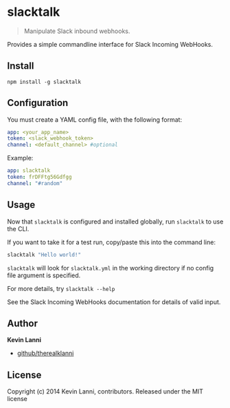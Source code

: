 # slacktalk

> Manipulate Slack inbound webhooks.

Provides a simple commandline interface for Slack Incoming WebHooks.

## Install
`npm install -g slacktalk`

## Configuration
You must create a YAML config file, with the following format:

```yaml
app: <your_app_name>
token: <slack_webhook_token>
channel: <default_channel> #optional
```

Example:

```yaml
app: slacktalk
token: frDFFtg56Gdfgg
channel: "#random"
```

## Usage
Now that `slacktalk` is configured and installed globally, run `slacktalk` to use the CLI.

If you want to take it for a test run, copy/paste this into the command line:

```bash
slacktalk "Hello world!"
```

`slacktalk` will look for `slacktalk.yml` in the working directory if no config file argument is specified.

For more details, try `slacktalk --help`

See the Slack Incoming WebHooks documentation for details of valid input.

## Author

**Kevin Lanni**

* [github/therealklanni](https://github.com/therealklanni)

## License
Copyright (c) 2014 Kevin Lanni, contributors.
Released under the MIT license

